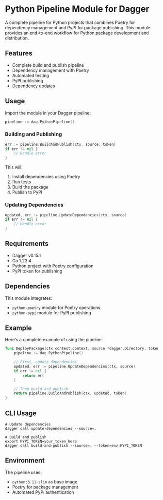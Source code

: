 # Python Pipeline Module for Dagger

A complete pipeline for Python projects that combines Poetry for dependency management and PyPI for package publishing. This module provides an end-to-end workflow for Python package development and distribution.

## Features

- Complete build and publish pipeline
- Dependency management with Poetry
- Automated testing
- PyPI publishing
- Dependency updates

## Usage

Import the module in your Dagger pipeline:

```go
pipeline := dag.PythonPipeline()
```

### Building and Publishing

```go
err := pipeline.BuildAndPublish(ctx, source, token)
if err != nil {
    // Handle error
}
```

This will:

1. Install dependencies using Poetry
2. Run tests
3. Build the package
4. Publish to PyPI

### Updating Dependencies

```go
updated, err := pipeline.UpdateDependencies(ctx, source)
if err != nil {
    // Handle error
}
```

## Requirements

- Dagger v0.15.1
- Go 1.23.4
- Python project with Poetry configuration
- PyPI token for publishing

## Dependencies

This module integrates:

- `python-poetry` module for Poetry operations
- `python-pypi` module for PyPI publishing

## Example

Here's a complete example of using the pipeline:

```go
func DeployPackage(ctx context.Context, source *dagger.Directory, token *dagger.Secret) error {
    pipeline := dag.PythonPipeline()

    // First, update dependencies
    updated, err := pipeline.UpdateDependencies(ctx, source)
    if err != nil {
        return err
    }

    // Then build and publish
    return pipeline.BuildAndPublish(ctx, updated, token)
}
```

## CLI Usage

```shell
# Update dependencies
dagger call update-dependencies --source=.

# Build and publish
export PYPI_TOKEN=your_token_here
dagger call build-and-publish --source=. --token=env:PYPI_TOKEN
```

## Environment

The pipeline uses:

- `python:3.11-slim` as base image
- Poetry for package management
- Automated PyPI authentication
